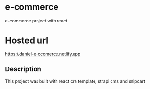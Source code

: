 # e-commerce
e-commerce project with react

# Hosted url
https://daniel-e-ccomerce.netlify.app

## Description
This project was built with react cra template, strapi cms and snipcart
